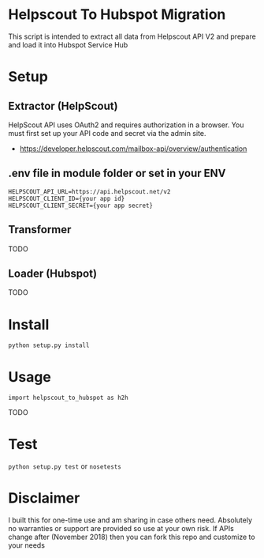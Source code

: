 # Helpscout To Hubspot Migration
This script is intended to extract all data from Helpscout API V2 and prepare and load it into Hubspot Service Hub

# Setup
## Extractor (HelpScout)
HelpScout API uses OAuth2 and requires authorization in a browser. You must first set up your API code and secret via the admin site.

 * https://developer.helpscout.com/mailbox-api/overview/authentication

## .env file in module folder or set in your ENV
```
HELPSCOUT_API_URL=https://api.helpscout.net/v2
HELPSCOUT_CLIENT_ID={your app id}
HELPSCOUT_CLIENT_SECRET={your app secret}
```

## Transformer
TODO

## Loader (Hubspot)
TODO


# Install
```
python setup.py install
```

# Usage
```
import helpscout_to_hubspot as h2h
```
TODO

# Test
`python setup.py test` or `nosetests`

# Disclaimer
I built this for one-time use and am sharing in case others need. Absolutely no warranties or support are provided so 
use at your own risk. If APIs change after (November 2018) then you can fork this repo and customize to your needs
